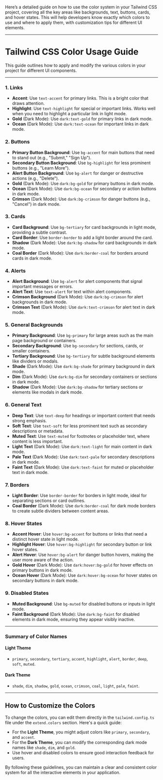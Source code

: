 Here’s a detailed guide on how to use the color system in your Tailwind CSS project, covering all the key areas like backgrounds, text, buttons, cards, and hover states. This will help developers know exactly which colors to use and where to apply them, with customization tips for different UI elements.

---

# Tailwind CSS Color Usage Guide

This guide outlines how to apply and modify the various colors in your project for different UI components.

---

### 1. **Links**
   - **Accent**: Use `text-accent` for primary links. This is a bright color that draws attention.
   - **Highlight**: Use `text-highlight` for special or important links. Works well when you need to highlight a particular link in light mode.
   - **Gold** (Dark Mode): Use `dark:text-gold` for primary links in dark mode.
   - **Ocean** (Dark Mode): Use `dark:text-ocean` for important links in dark mode.

### 2. **Buttons**
   - **Primary Button Background**: Use `bg-accent` for main buttons that need to stand out (e.g., "Submit," "Sign Up").
   - **Secondary Button Background**: Use `bg-highlight` for less prominent buttons (e.g., "Learn More").
   - **Alert Button Background**: Use `bg-alert` for danger or destructive actions (e.g., "Delete").
   - **Gold** (Dark Mode): Use `dark:bg-gold` for primary buttons in dark mode.
   - **Ocean** (Dark Mode): Use `dark:bg-ocean` for secondary or action buttons in dark mode.
   - **Crimson** (Dark Mode): Use `dark:bg-crimson` for danger buttons (e.g., "Cancel") in dark mode.

### 3. **Cards**
   - **Card Background**: Use `bg-tertiary` for card backgrounds in light mode, providing a subtle contrast.
   - **Card Border**: Use `border-border` to add a light border around the card.
   - **Shadow** (Dark Mode): Use `dark:bg-shadow` for card backgrounds in dark mode.
   - **Coal Border** (Dark Mode): Use `dark:border-coal` for borders around cards in dark mode.

### 4. **Alerts**
   - **Alert Background**: Use `bg-alert` for alert components that signal important messages or errors.
   - **Alert Text**: Use `text-alert` for text within alert components.
   - **Crimson Background** (Dark Mode): Use `dark:bg-crimson` for alert backgrounds in dark mode.
   - **Crimson Text** (Dark Mode): Use `dark:text-crimson` for alert text in dark mode.

### 5. **General Backgrounds**
   - **Primary Background**: Use `bg-primary` for large areas such as the main page background or containers.
   - **Secondary Background**: Use `bg-secondary` for sections, cards, or smaller containers.
   - **Tertiary Background**: Use `bg-tertiary` for subtle background elements like dividers or modals.
   - **Shade** (Dark Mode): Use `dark:bg-shade` for primary background in dark mode.
   - **Dim** (Dark Mode): Use `dark:bg-dim` for secondary containers or sections in dark mode.
   - **Shadow** (Dark Mode): Use `dark:bg-shadow` for tertiary sections or elements like modals in dark mode.

### 6. **General Text**
   - **Deep Text**: Use `text-deep` for headings or important content that needs strong emphasis.
   - **Soft Text**: Use `text-soft` for less prominent text such as secondary descriptions or metadata.
   - **Muted Text**: Use `text-muted` for footnotes or placeholder text, where content is less important.
   - **Light Text** (Dark Mode): Use `dark:text-light` for main content in dark mode.
   - **Pale Text** (Dark Mode): Use `dark:text-pale` for secondary descriptions in dark mode.
   - **Faint Text** (Dark Mode): Use `dark:text-faint` for muted or placeholder text in dark mode.

### 7. **Borders**
   - **Light Border**: Use `border-border` for borders in light mode, ideal for separating sections or card outlines.
   - **Coal Border** (Dark Mode): Use `dark:border-coal` for dark mode borders to create subtle dividers between content areas.

### 8. **Hover States**
   - **Accent Hover**: Use `hover:bg-accent` for buttons or links that need a distinct hover state in light mode.
   - **Highlight Hover**: Use `hover:bg-highlight` for secondary button or link hover states.
   - **Alert Hover**: Use `hover:bg-alert` for danger button hovers, making the user more aware of the action.
   - **Gold Hover** (Dark Mode): Use `dark:hover:bg-gold` for hover effects on primary buttons in dark mode.
   - **Ocean Hover** (Dark Mode): Use `dark:hover:bg-ocean` for hover states on secondary buttons in dark mode.

### 9. **Disabled States**
   - **Muted Background**: Use `bg-muted` for disabled buttons or inputs in light mode.
   - **Faint Background** (Dark Mode): Use `dark:bg-faint` for disabled elements in dark mode, ensuring they appear visibly inactive.

---

### Summary of Color Names

#### **Light Theme**
   - `primary`, `secondary`, `tertiary`, `accent`, `highlight`, `alert`, `border`, `deep`, `soft`, `muted`.

#### **Dark Theme**
   - `shade`, `dim`, `shadow`, `gold`, `ocean`, `crimson`, `coal`, `light`, `pale`, `faint`.

---

## How to Customize the Colors

To change the colors, you can edit them directly in the `tailwind.config.ts` file under the `extend.colors` section. Here's a quick guide:

- For the **Light Theme**, you might adjust colors like `primary`, `secondary`, and `accent`.
- For the **Dark Theme**, you can modify the corresponding dark mode names like `shade`, `dim`, and `gold`.
- Use hover and disabled colors to ensure good interaction feedback for users.

By following these guidelines, you can maintain a clear and consistent color system for all the interactive elements in your application.